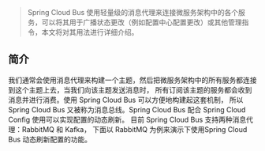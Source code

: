 > Spring Cloud Bus 使用轻量级的消息代理来连接微服务架构中的各个服务，可以将其用于广播状态更改（例如配置中心配置更改）或其他管理指令，本文将对其用法进行详细介绍。

## 简介

我们通常会使用消息代理来构建一个主题，然后把微服务架构中的所有服务都连接到这个主题上去，当我们向该主题发送消息时，
所有订阅该主题的服务都会收到消息并进行消费。使用 Spring Cloud Bus 可以方便地构建起这套机制，
所以 Spring Cloud Bus 又被称为消息总线。Spring Cloud Bus 配合 Spring Cloud Config 使用可以实现配置的动态刷新。
目前 Spring Cloud Bus 支持两种消息代理：RabbitMQ 和 Kafka，
下面以 RabbitMQ 为例来演示下使用Spring Cloud Bus 动态刷新配置的功能。

